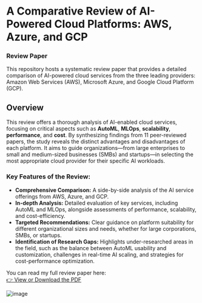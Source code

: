 # A Comparative Review of AI-Powered Cloud Platforms: AWS, Azure, and GCP

### **Review Paper**

This repository hosts a systematic review paper that provides a detailed comparison of AI-powered cloud services from the three leading providers: Amazon Web Services (AWS), Microsoft Azure, and Google Cloud Platform (GCP).

## Overview

This review offers a thorough analysis of AI-enabled cloud services, focusing on critical aspects such as **AutoML**, **MLOps**, **scalability**, **performance**, and **cost**. By synthesizing findings from 11 peer-reviewed papers, the study reveals the distinct advantages and disadvantages of each platform. It aims to guide organizations—from large enterprises to small and medium-sized businesses (SMBs) and startups—in selecting the most appropriate cloud provider for their specific AI workloads.

### Key Features of the Review:

*   **Comprehensive Comparison:** A side-by-side analysis of the AI service offerings from AWS, Azure, and GCP.
*   **In-depth Analysis:** Detailed evaluation of key services, including AutoML and MLOps, alongside assessments of performance, scalability, and cost-efficiency.
*   **Targeted Recommendations:** Clear guidance on platform suitability for different organizational sizes and needs, whether for large corporations, SMBs, or startups.
*   **Identification of Research Gaps:** Highlights under-researched areas in the field, such as the balance between AutoML usability and customization, challenges in real-time AI scaling, and strategies for cost-performance optimization.

You can read my full review paper here:  
[👉 View or Download the PDF](./Review-Paper-Mareer.pdf)

![image](./poster.jpg)


